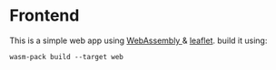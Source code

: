 
# Frontend

This is a simple web app using [WebAssembly ](https://webassembly.org/) & 
[leaflet](https://leafletjs.com/). build it using:

    wasm-pack build --target web
